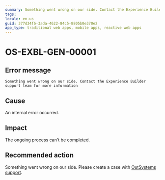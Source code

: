 ```yaml
---
summary: Something went wrong on our side. Contact the Experience Builder support team for more information.
tags:
locale: en-us
guid: 377d34f6-3ada-4622-84c5-8805b0e370e2
app_type: traditional web apps, mobile apps, reactive web apps
---
```


# OS-EXBL-GEN-00001

## Error message

`Something went wrong on our side. Contact the Experience Builder support team for more information`

## Cause

An internal error occurred.

## Impact

The ongoing process can't be completed.

## Recommended action

Something went wrong on our side. Please create a case with [OutSystems support](https://success.outsystems.com/Support).
